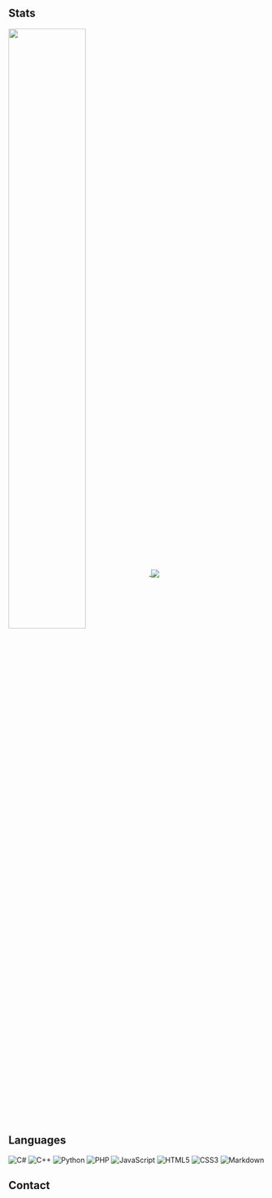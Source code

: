 ## Stats

<a href="#">
  <img align="center" width="55%" src="https://github-readme-stats.vercel.app/api?username=EMIR1HUB&show_icons=true&theme=nightowl" />
</a>
<a href="#">
  <img align="center" src="https://github-readme-stats.vercel.app/api/top-langs/?username=EMIR1HUB&layout=compact&hide=sass,scss&langs_count=10" />
</a>

## Languages
![C#](https://img.shields.io/badge/c%23-%23239120.svg?style=for-the-badge&logo=c-sharp&logoColor=purple&color=050505)
![C++](https://img.shields.io/badge/c++-%2300599C.svg?style=for-the-badge&logo=c%2B%2B&logoColor=teal&color=050505)
![Python](https://img.shields.io/badge/python-3670A0?style=for-the-badge&logo=python&logoColor=ffd801&color=050505)
![PHP](https://img.shields.io/badge/php-%23777BB4.svg?style=for-the-badge&logo=php&logoColor=levender&color=050505)
![JavaScript](https://img.shields.io/badge/javascript-%23323330.svg?style=for-the-badge&logo=javascript&logoColor=%23F7DF1E&color=050505)
![HTML5](https://img.shields.io/badge/html5-%23E34F26.svg?style=for-the-badge&logo=html5&logoColor=orange&color=050505)
![CSS3](https://img.shields.io/badge/css3-%231572B6.svg?style=for-the-badge&logo=css3&logoColor=084b9c&color=050505)
![Markdown](https://img.shields.io/badge/markdown-%23000000.svg?style=for-the-badge&logo=markdown&logoColor=white&color=050505)


## Contact